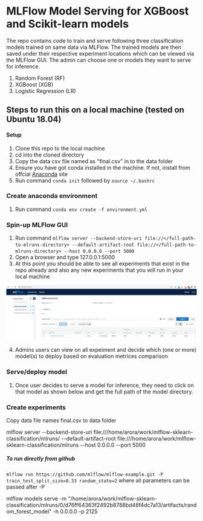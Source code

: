 # MLFlow Model Serving for XGBoost and Scikit-learn models
The repo contains code to train and serve following three classification models trained on same data via MLFlow. The trained models are then saved under their respective experiment locations which can be viewed via the MLFlow GUI. The admin can choose one or models they want to serve for inference.

1) Random Forest (RF)
2) XGBoost (XGB)
3) Logistic Regression (LR)


## Steps to run this on a local machine (tested on Ubuntu 18.04)

#### Setup
1) Clone this repo to the local machine
2) cd into the cloned directory
3) Copy the data csv file named as "final.csv" in to the data folder
4) Ensure you have got conda installed in the machine. If not, install from offcial [Anaconda](https://docs.anaconda.com/anaconda/install/) site
5) Run command ```conda init``` followed by ```source ~/.bashrc```


### Create anaconda environment
1) Run command ```conda env create -f environment.yml```

### Spin-up MLFlow GUI
1) Run command ```mlflow server --backend-store-uri file://</full-path-to-mlruns-directory> --default-artifact-root file://</full-path-to-mlruns-directory> --host 0.0.0.0 --port 5000```
2) Open a browser and type 127.0.0.1:5000
3) At this point you should be able to see all experiments that exist in the repo already and also any new experiments that you will run in your local machine

![alt text](images/MLFLOW-Server.PNG)

4) Admins users can view on all expeiment and decide which (one or more) model(s) to deploy based on evaluation metrices comparison

### Serve/deploy model
1) Once user decides to serve a model for inference, they need to click on that model as shown below and get the full path of the model directory.



### Create experiments



Copy data file names final.csv to data folder

mlflow server --backend-store-uri file:///home/arora/work/mlflow-sklearn-classification/mlruns/ --default-artifact-root file:///home/arora/work/mlflow-sklearn-classification/mlruns --host 0.0.0.0 --port 5000



##### To run directly from github
```mlflow run https://github.com/mlflow/mlflow-example.git -P train_test_split_size=0.33 random_state=2```
where all parameters can be passed after -P


mlflow models serve -m "/home/arora/work/mlflow-sklearn-classification/mlruns/0/d76ff64363f2492b8788bd46f4dc7a13/artifacts/random_forest_model" -h 0.0.0.0 -p 2125
